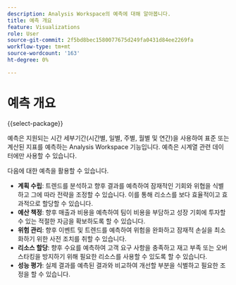 ```yaml
---
description: Analysis Workspace의 예측에 대해 알아봅니다.
title: 예측 개요
feature: Visualizations
role: User
source-git-commit: 2f5bd8bec1580077675d249fa0431d84ee2269fa
workflow-type: tm+mt
source-wordcount: '163'
ht-degree: 0%

---
```


# 예측 개요



{{select-package}}

예측은 지원되는 시간 세부기간(시간별, 일별, 주별, 월별 및 연간)을 사용하여 표준 또는 계산된 지표를 예측하는 Analysis Workspace 기능입니다. 예측은 시계열 관련 데이터에만 사용할 수 있습니다.

다음에 대한 예측을 활용할 수 있습니다.

* **계획 수립**: 트렌드를 분석하고 향후 결과를 예측하여 잠재적인 기회와 위협을 식별하고 그에 따라 전략을 조정할 수 있습니다. 이를 통해 리소스를 보다 효율적이고 효과적으로 할당할 수 있습니다.
* **예산 책정**: 향후 매출과 비용을 예측하여 팀이 비용을 부담하고 성장 기회에 투자할 수 있는 적절한 자금을 확보하도록 할 수 있습니다.
* **위험 관리**: 향후 이벤트 및 트렌드를 예측하여 위험을 완화하고 잠재적 손실을 최소화하기 위한 사전 조치를 취할 수 있습니다.
* **리소스 할당**: 향후 수요를 예측하여 고객 요구 사항을 충족하고 재고 부족 또는 오버스타킹을 방지하기 위해 필요한 리소스를 사용할 수 있도록 할 수 있습니다.
* **성능 평가**: 실제 결과를 예측된 결과와 비교하여 개선할 부분을 식별하고 필요한 조정을 할 수 있습니다.



